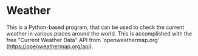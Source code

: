 # Weather

This is a Python-based program, that can be used to check the current weather in various places around the world.
This is accomplished with the free "Current Weather Data" API from 'openweathermap.org' (https://openweathermap.org/api).
